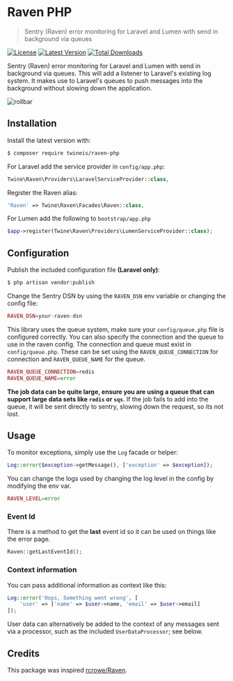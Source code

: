 Raven PHP
=============

> Sentry (Raven) error monitoring for Laravel and Lumen with send in background via queues

<!-- [![Build Status](http://img.shields.io/travis/twineis/raven-php/master.svg?style=flat-square)](https://travis-ci.org/twineis/raven-php)
[![Scrutinizer Code Quality](http://img.shields.io/scrutinizer/g/twineis/raven-php/master.svg?style=flat-square)](https://scrutinizer-ci.com/g/twineis/raven-php/)
[![Coverage Status](https://img.shields.io/scrutinizer/coverage/g/twineis/raven-php/master.svg?style=flat-square)](https://scrutinizer-ci.com/g/twineis/raven-php/code-structure/master) -->
[![License](http://img.shields.io/badge/license-MIT-brightgreen.svg?style=flat-square)](http://www.opensource.org/licenses/MIT)
[![Latest Version](http://img.shields.io/packagist/v/twineis/raven-php.svg?style=flat-square)](https://packagist.org/packages/twineis/raven-php)
[![Total Downloads](https://img.shields.io/packagist/dt/twineis/raven-php.svg?style=flat-square)](https://packagist.org/packages/twineis/raven-php)

Sentry (Raven) error monitoring for Laravel and Lumen with send in background via queues. This will add a listener to Laravel's existing log system. It makes use to Laravel's queues to push messages into the background without slowing down the application.

![rollbar](https://www.getsentry.com/_static/getsentry/images/hero.png)

## Installation

Install the latest version with:

```bash
$ composer require twineis/raven-php
```

For Laravel add the service provider in `config/app.php`:

```php
Twine\Raven\Providers\LaravelServiceProvider::class,
```

Register the Raven alias:

```php
'Raven' => Twine\Raven\Facades\Raven::class,
```

For Lumen add the following to `bootstrap/app.php`

```php
$app->register(Twine\Raven\Providers\LumenServiceProvider::class);
```

## Configuration

Publish the included configuration file **(Laravel only)**:

```bash
$ php artisan vendor:publish
```

Change the Sentry DSN by using the `RAVEN_DSN` env variable or changing the config file:

```php
RAVEN_DSN=your-raven-dsn
```

This library uses the queue system, make sure your `config/queue.php` file is configured correctly. You can also specify the connection and the queue to use in the raven config. The connection and queue must exist in `config/queue.php`. These can be set using the `RAVEN_QUEUE_CONNECTION` for connection and `RAVEN_QUEUE_NAME` for the queue.

```php
RAVEN_QUEUE_CONNECTION=redis
RAVEN_QUEUE_NAME=error
```

**The job data can be quite large, ensure you are using a queue that can support large data sets like `redis` or `sqs`**.
If the job fails to add into the queue, it will be sent directly to sentry, slowing down the request, so its not lost.

## Usage

To monitor exceptions, simply use the `Log` facade or helper:

```php
Log::error($exception->getMessage(), ['exception' => $exception]);
```

You can change the logs used by changing the log level in the config by modifying the env var.

```php	
RAVEN_LEVEL=error
```

### Event Id

There is a method to get the **last** event id so it can be used on things like the error page.

```php
Raven::getLastEventId();
```

### Context information

You can pass additional information as context like this:

```php
Log::error('Oops, Something went wrong', [
    'user' => ['name' => $user->name, 'email' => $user->email]
]);
```

User data can alternatively be added to the context of any messages sent via a processor, such as the included `UserDataProcessor`; see below.

## Credits

This package was inspired [rcrowe/Raven](https://github.com/rcrowe/Raven).
